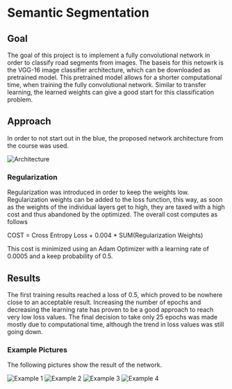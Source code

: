 # Semantic Segmentation
## Goal

The goal of this project is to implement a fully convolutional network in order to classify road segments from images. The baseis for this netowrk is the VGG-16 image classifier architecture, which can be downloaded as pretrained model. This pretrained model allows for a shorter computational time, when training the fully convolutional network. Similar to transfer learning, the learned weights can give a good start for this classification problem.

## Approach

In order to not start out in the blue, the proposed network architecture from the course was used. 

![Architecture](.pics/architecture.png)

### Regularization

Regularization was introduced in order to keep the weights low. Regularization weights can be added to the loss function, this way, as soon as the weights of the individual layers get to high, they are taxed with a high cost and thus abandoned by the optimized. The overall cost computes as follows

COST = Cross Entropy Loss + 0.004 * SUM(Regularization Weights)

This cost is minimized using an Adam Optimizer with a learning rate of 0.0005 and a keep probability of 0.5.

## Results

The first training results reached a loss of 0.5, which proved to be nowhere close to an acceptable result. Increasing the number of epochs and decreasing the learning rate has proven to be a good approach to reach very low loss values. The final decision to take only 25 epochs was made mostly due to computational time, although the trend in loss values was still going down.

### Example Pictures

The following pictures show the result of the network.

![Example 1](.pics/ex1.png)
![Example 2](.pics/ex2.png)
![Example 3](.pics/ex3.png)
![Example 4](.pics/ex4.png)